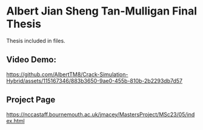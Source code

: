 # Albert Jian Sheng Tan-Mulligan Final Thesis
Thesis included in files.

## Video Demo:
https://github.com/AlbertTM8/Crack-Simulation-Hybrid/assets/115167346/883b3650-9ae0-455b-810b-2b2293db7d57

## Project Page
https://nccastaff.bournemouth.ac.uk/jmacey/MastersProject/MSc23/05/index.html
